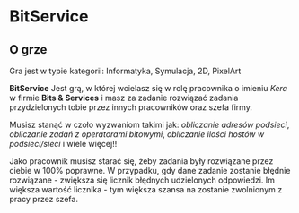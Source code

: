# BitService
## O grze
Gra jest w typie kategorii: Informatyka, Symulacja, 2D, PixelArt

__BitService__ Jest grą, w której wcielasz się w rolę pracownika o imieniu _Kera_ w firmie __Bits & Services__ i masz za 
zadanie rozwiązać zadania przydzielonych tobie przez innych pracowników oraz szefa firmy.

Musisz stanąć w czoło wyzwaniom takimi jak: 
    _obliczanie adresów podsieci_, 
    _obliczanie zadań z operatorami bitowymi_, 
    _obliczanie ilości hostów w podsieci/sieci_ 
i wiele więcej!!

Jako pracownik musisz starać się, żeby zadania były rozwiązane przez ciebie w 100% poprawne. W przypadku,
gdy dane zadanie zostanie błędnie rozwiązane - zwiększa się licznik błędnych udzielonych odpowiedzi.
Im większa wartość licznika - tym większa szansa na zostanie zwolnionym z pracy przez szefa.

